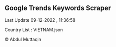 

## Google Trends Keywords Scraper 
 
Last Update 09-12-2022 , 11:36:58

Country List :
VIETNAM.json



© Abdul Muttaqin 
